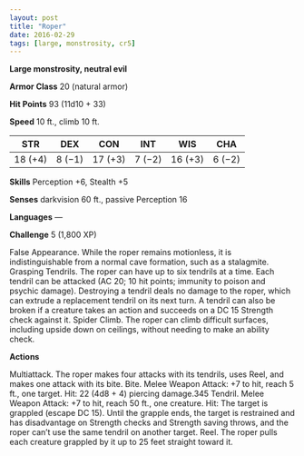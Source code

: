 ```yaml
---
layout: post
title: "Roper"
date: 2016-02-29
tags: [large, monstrosity, cr5]
---
```


**Large monstrosity, neutral evil**

**Armor Class** 20 (natural armor)

**Hit Points** 93 (11d10 + 33)

**Speed** 10 ft., climb 10 ft.

|   STR   |   DEX   |   CON   |   INT   |   WIS   |   CHA   |
|:-----:|:-----:|:-----:|:-----:|:-----:|:-----:|
| 18 (+4) | 8 (−1) | 17 (+3) | 7 (−2) | 16 (+3) | 6 (−2) |

**Skills** Perception +6, Stealth +5 

**Senses** darkvision 60 ft., passive Perception 16 

**Languages** — 

**Challenge** 5 (1,800 XP)

False Appearance. While the roper remains motionless, it is indistinguishable from a normal cave formation, such as a stalagmite. Grasping Tendrils. The roper can have up to six tendrils at a time. Each tendril can be attacked (AC 20; 10 hit points; immunity to poison and psychic damage). Destroying a tendril deals no damage to the roper, which can extrude a replacement tendril on its next turn. A tendril can also be broken if a creature takes an action and succeeds on a DC 15 Strength check against it. Spider Climb. The roper can climb difficult surfaces, including upside down on ceilings, without needing to make an ability check. 

**Actions**

Multiattack. The roper makes four attacks with its tendrils, uses Reel, and makes one attack with its bite. Bite. Melee Weapon Attack: +7 to hit, reach 5 ft., one target. Hit: 22 (4d8 + 4) piercing damage.345 Tendril. Melee Weapon Attack: +7 to hit, reach 50 ft., one creature. Hit: The target is grappled (escape DC 15). Until the grapple ends, the target is restrained and has disadvantage on Strength checks and Strength saving throws, and the roper can’t use the same tendril on another target. Reel. The roper pulls each creature grappled by it up to 25 feet straight toward it.